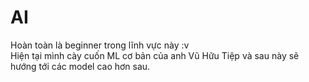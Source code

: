 # AI
Hoàn toàn là beginner trong lĩnh vực này :v  
Hiện tại mình cày cuốn ML cơ bản của anh Vũ Hữu Tiệp và sau này sẽ hướng tới các model cao hơn sau.
